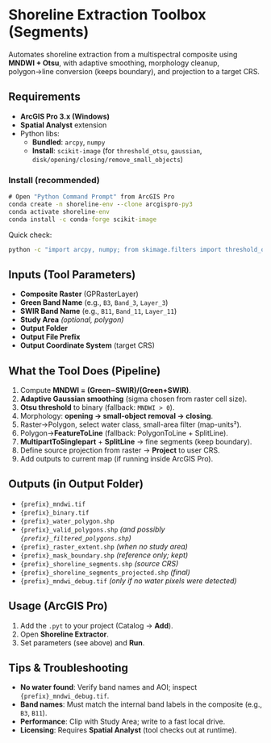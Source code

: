 # Shoreline Extraction Toolbox (Segments)

Automates shoreline extraction from a multispectral composite using **MNDWI + Otsu**, with adaptive smoothing, morphology cleanup, polygon→line conversion (keeps boundary), and projection to a target CRS.

## Requirements
- **ArcGIS Pro 3.x (Windows)**
- **Spatial Analyst** extension
- Python libs:
  - **Bundled**: `arcpy`, `numpy`
  - **Install**: `scikit-image` (for `threshold_otsu`, `gaussian`, `disk/opening/closing/remove_small_objects`)

### Install (recommended)
```bat
# Open "Python Command Prompt" from ArcGIS Pro
conda create -n shoreline-env --clone arcgispro-py3
conda activate shoreline-env
conda install -c conda-forge scikit-image
```
Quick check:
```bat
python -c "import arcpy, numpy; from skimage.filters import threshold_otsu, gaussian; from skimage.morphology import disk, opening, closing, remove_small_objects; print('OK')"
```

## Inputs (Tool Parameters)
- **Composite Raster** (GPRasterLayer)
- **Green Band Name** (e.g., `B3`, `Band_3`, `Layer_3`)
- **SWIR Band Name** (e.g., `B11`, `Band_11`, `Layer_11`)
- **Study Area** *(optional, polygon)*
- **Output Folder**
- **Output File Prefix**
- **Output Coordinate System** (target CRS)

## What the Tool Does (Pipeline)
1. Compute **MNDWI = (Green−SWIR)/(Green+SWIR)**.
2. **Adaptive Gaussian smoothing** (sigma chosen from raster cell size).
3. **Otsu threshold** to binary (fallback: `MNDWI > 0`).
4. Morphology: **opening → small-object removal → closing**.
5. Raster→Polygon, select water class, small-area filter (map-units²).
6. Polygon→**FeatureToLine** (fallback: PolygonToLine + SplitLine).
7. **MultipartToSinglepart** + **SplitLine** → fine segments (keep boundary).
8. Define source projection from raster → **Project** to user CRS.
9. Add outputs to current map (if running inside ArcGIS Pro).

## Outputs (in Output Folder)
- `{prefix}_mndwi.tif`
- `{prefix}_binary.tif`
- `{prefix}_water_polygon.shp`
- `{prefix}_valid_polygons.shp` *(and possibly `{prefix}_filtered_polygons.shp`)*
- `{prefix}_raster_extent.shp` *(when no study area)*
- `{prefix}_mask_boundary.shp` *(reference only; kept)*
- `{prefix}_shoreline_segments.shp` *(source CRS)*
- `{prefix}_shoreline_segments_projected.shp` *(final)*
- `{prefix}_mndwi_debug.tif` *(only if no water pixels were detected)*

## Usage (ArcGIS Pro)
1. Add the `.pyt` to your project (Catalog → **Add**).
2. Open **Shoreline Extractor**.
3. Set parameters (see above) and **Run**.

## Tips & Troubleshooting
- **No water found**: Verify band names and AOI; inspect `{prefix}_mndwi_debug.tif`.
- **Band names**: Must match the internal band labels in the composite (e.g., `B3`, `B11`).
- **Performance**: Clip with Study Area; write to a fast local drive.
- **Licensing**: Requires **Spatial Analyst** (tool checks out at runtime).

